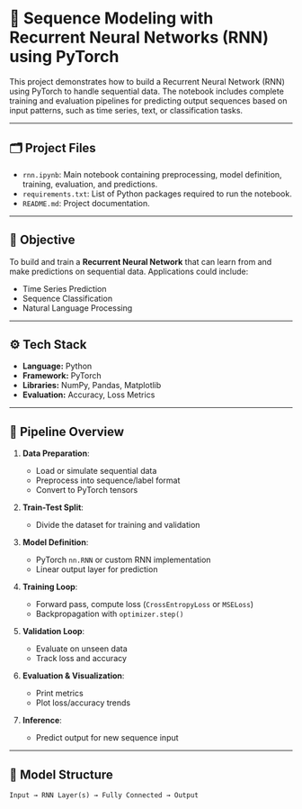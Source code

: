 # 🔁 Sequence Modeling with Recurrent Neural Networks (RNN) using PyTorch

This project demonstrates how to build a Recurrent Neural Network (RNN) using PyTorch to handle sequential data. The notebook includes complete training and evaluation pipelines for predicting output sequences based on input patterns, such as time series, text, or classification tasks.

---

## 🗂️ Project Files

- `rnn.ipynb`: Main notebook containing preprocessing, model definition, training, evaluation, and predictions.
- `requirements.txt`: List of Python packages required to run the notebook.
- `README.md`: Project documentation.

---

## 🧾 Objective

To build and train a **Recurrent Neural Network** that can learn from and make predictions on sequential data. Applications could include:

- Time Series Prediction
- Sequence Classification
- Natural Language Processing

---

## ⚙️ Tech Stack

- **Language:** Python
- **Framework:** PyTorch
- **Libraries:** NumPy, Pandas, Matplotlib
- **Evaluation:** Accuracy, Loss Metrics

---

## 🔁 Pipeline Overview

1. **Data Preparation**:
   - Load or simulate sequential data
   - Preprocess into sequence/label format
   - Convert to PyTorch tensors

2. **Train-Test Split**:
   - Divide the dataset for training and validation

3. **Model Definition**:
   - PyTorch `nn.RNN` or custom RNN implementation
   - Linear output layer for prediction

4. **Training Loop**:
   - Forward pass, compute loss (`CrossEntropyLoss` or `MSELoss`)
   - Backpropagation with `optimizer.step()`

5. **Validation Loop**:
   - Evaluate on unseen data
   - Track loss and accuracy

6. **Evaluation & Visualization**:
   - Print metrics
   - Plot loss/accuracy trends

7. **Inference**:
   - Predict output for new sequence input

---

## 🧠 Model Structure

```text
Input → RNN Layer(s) → Fully Connected → Output
